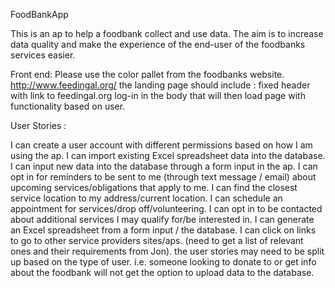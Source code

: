 FoodBankApp

This is an ap to help a foodbank collect and use data. The aim is to increase data quality and make the experience of the end-user of the foodbanks services easier.

Front end: Please use the color pallet from the foodbanks website. http://www.feedingal.org/ the landing page should include : fixed header with link to feedingal.org log-in in the body that will then load page with functionality based on user.

User Stories :

I can create a user account with different permissions based on how I am using the ap.
I can import existing Excel spreadsheet data into the database.
I can input new data into the database through a form input in the ap.
I can opt in for reminders to be sent to me (through text message / email) about upcoming services/obligations that apply to me.
I can find the closest service location to my address/current location.
I can schedule an appointment for services/drop off/volunteering.
I can opt in to be contacted about additional services I may qualify for/be interested in.
I can generate an Excel spreadsheet from a form input / the database.
I can click on links to go to other service providers sites/aps. (need to get a list of relevant ones and their requirements from Jon).
the user stories may need to be split up based on the type of user. i.e. someone looking to donate to or get info about the foodbank will not get the option to upload data to the database.
